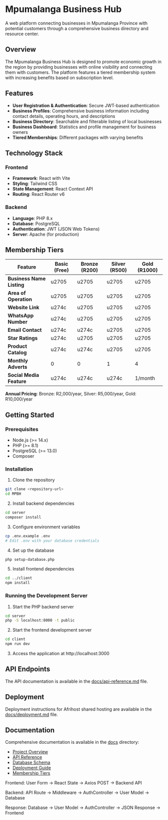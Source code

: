 # Mpumalanga Business Hub

A web platform connecting businesses in Mpumalanga Province with potential customers through a comprehensive business directory and resource center.

## Overview

The Mpumalanga Business Hub is designed to promote economic growth in the region by providing businesses with online visibility and connecting them with customers. The platform features a tiered membership system with increasing benefits based on subscription level.

## Features

- **User Registration & Authentication**: Secure JWT-based authentication
- **Business Profiles**: Comprehensive business information including contact details, operating hours, and descriptions
- **Business Directory**: Searchable and filterable listing of local businesses
- **Business Dashboard**: Statistics and profile management for business owners
- **Tiered Memberships**: Different packages with varying benefits

## Technology Stack

### Frontend
- **Framework**: React with Vite
- **Styling**: Tailwind CSS
- **State Management**: React Context API
- **Routing**: React Router v6

### Backend
- **Language**: PHP 8.x
- **Database**: PostgreSQL
- **Authentication**: JWT (JSON Web Tokens)
- **Server**: Apache (for production)

## Membership Tiers

| Feature                    | Basic (Free) | Bronze (R200) | Silver (R500) | Gold (R1000) |
|----------------------------|-------------|--------------|--------------|-------------|
| **Business Name Listing**  | u2705        | u2705         | u2705         | u2705        |
| **Area of Operation**      | u2705        | u2705         | u2705         | u2705        |
| **Website Link**           | u274c        | u2705         | u2705         | u2705        |
| **WhatsApp Number**        | u274c        | u2705         | u2705         | u2705        |
| **Email Contact**          | u274c        | u274c         | u2705         | u2705        |
| **Star Ratings**           | u274c        | u2705         | u2705         | u2705        |
| **Product Catalog**        | u274c        | u274c         | u2705         | u2705        |
| **Monthly Adverts**        | 0           | 0            | 1            | 4           |
| **Social Media Feature**   | u274c        | u274c         | u274c         | 1/month     |

**Annual Pricing**: Bronze: R2,000/year, Silver: R5,000/year, Gold: R10,000/year

## Getting Started

### Prerequisites
- Node.js (>= 14.x)
- PHP (>= 8.1)
- PostgreSQL (>= 13.0)
- Composer

### Installation

1. Clone the repository
```bash
git clone <repository-url>
cd MPBH
```

2. Install backend dependencies
```bash
cd server
composer install
```

3. Configure environment variables
```bash
cp .env.example .env
# Edit .env with your database credentials
```

4. Set up the database
```bash
php setup-database.php
```

5. Install frontend dependencies
```bash
cd ../client
npm install
```

### Running the Development Server

1. Start the PHP backend server
```bash
cd server
php -S localhost:8000 -t public
```

2. Start the frontend development server
```bash
cd client
npm run dev
```

3. Access the application at http://localhost:3000

## API Endpoints

The API documentation is available in the [docs/api-reference.md](./docs/api-reference.md) file.

## Deployment

Deployment instructions for Afrihost shared hosting are available in the [docs/deployment.md](./docs/deployment.md) file.

## Documentation

Comprehensive documentation is available in the [docs](./docs) directory:

- [Project Overview](./docs/project-overview.md)
- [API Reference](./docs/api-reference.md)
- [Database Schema](./docs/database-schema.md)
- [Deployment Guide](./docs/deployment.md)
- [Membership Tiers](./docs/membership-tiers.md)

Frontend:
User Form → React State → Axios POST → Backend API

Backend:
API Route → Middleware → AuthController → User Model → Database

Response:
Database → User Model → AuthController → JSON Response → Frontend